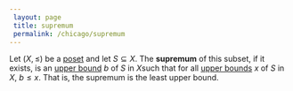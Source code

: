 ```yaml
---
 layout: page
 title: supremum
 permalink: /chicago/supremum
---
```


Let $(X,\leq)$ be a [poset](https://mathgloss.github.io/MathGloss/chicago/partially_ordered_set) and let $S\subseteq X$. The **supremum** of this subset, if it exists, is an [upper bound](https://mathgloss.github.io/MathGloss/chicago/upper_bound) $b$ of $S$ in $X$such that for all [upper bounds](https://mathgloss.github.io/MathGloss/chicago/uper_bound) $x$ of $S$ in $X$, $b\leq x$. That is, the supremum is the least upper bound.